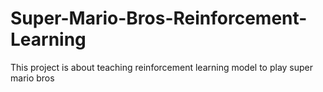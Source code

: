# Super-Mario-Bros-Reinforcement-Learning
This project is about teaching reinforcement learning model to play super mario bros
